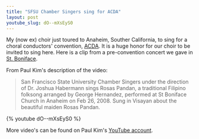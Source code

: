 ```yaml
---
title: "SFSU Chamber Singers sing for ACDA"
layout: post
youtube_slug: dO--mXsEyS0
---
```


My (now ex) choir just toured to Anaheim, Souther California, to sing for
a choral conductors' convention, <a href="http://www.acdaonline.org/">ACDA</a>.
It is a huge honor for our choir to be invited to sing here. Here is a clip
from a pre-convention concert we gave in <a
href="http://www.rc.net/orange/stboniface/">St. Boniface</a>.

From Paul Kim's description of the video:

> San Francisco State University Chamber Singers under the direction of Dr.
> Joshua Habermann sings Rosas Pandan, a traditional Filipino folksong arranged
> by George Hernandez, performed at St Boniface Church in Anaheim on Feb 26,
> 2008. Sung in Visayan about the beautiful maiden Rosas Pandan.

{% youtube dO--mXsEyS0 %}

More video's can be found on Paul Kim's <a href="http://www.youtube.com/user/VideoBuck">YouTube account</a>.

